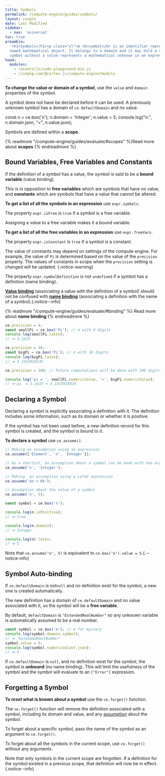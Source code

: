 ```yaml
---
title: Symbols
permalink: /compute-engine/guides/symbols/
layout: single
date: Last Modified
sidebar:
  - nav: 'universal'
toc: true
preamble:
  '<h1>Symbols</h1><p class="xl">A <b>symbol</b> is an identifier representing a
  named mathematical object. It belongs to a domain and it may hold a value. A
  symbol without a value represents a mathematical unknown in an expression.</p>'
head:
  modules:
    - /assets/js/code-playground.min.js
    - //unpkg.com/@cortex-js/compute-engine?module
---
```


<script src="//unpkg.com/@cortex-js/compute-engine"></script>
<script>
moduleMap = {
  "compute-engine": "//unpkg.com/@cortex-js/compute-engine?module",
};
 const ce = new ComputeEngine.ComputeEngine()
</script>

**To change the value or domain of a symbol**, use the `value` and `domain`
properties of the symbol.

A symbol does not have be declared before it can be used. A previously unknown
symbol has a domain of `ce.defaultDomain` and no value.

<code-playground layout="stack" show-line-numbers>
<div slot="javascript">
const n = ce.box('n');
n.domain = 'Integer';
n.value = 5;
console.log("n:", n.domain.json, "=", n.value.json);</div></code-playground>

Symbols are defined within a **scope**.

{% readmore "/compute-engine/guides/evaluate/#scopes" %}Read more about
<strong>scopes</strong> {% endreadmore %}

## Bound Variables, Free Variables and Constants

If the definition of a symbol has a value, the symbol is said to be a **bound
variable** (value binding).

This is in opposition to **free variables** which are symbols that have no
value, and **constants** which are symbols that have a value that cannot be
altered.

**To get a list of all the symbols in an expression** use `expr.symbols`.

The property `expr.isFree` is `true` if a symbol is a free variable.

Assigning a value to a free variable makes it a bound variable.

**To get a list of all the free variables in an expression** use
`expr.freeVars`.

The property `expr.isConstant` is `true` if a symbol is a constant.

The value of constants may depend on settings of the compute engine. For
example, the value of `Pi` is determined based on the value of the `precision`
property. The values of constants in scope when the `precision` setting is
changed will be updated. {.notice-warning}

The property `expr.symbolDefinition` is not `undefined` if a symbol has a
definition (name binding).

[**Value binding**](https://en.wikipedia.org/wiki/Free_variables_and_bound_variables)
(associating a value with the definition of a symbol) should not be confused
with [**name binding**](https://en.wikipedia.org/wiki/Name_binding) (associating
a definition with the name of a symbol).{.notice--info}

{% readmore "/compute-engine/guides/evaluate/#binding" %} Read more about
<strong>name binding</strong> {% endreadmore %}

```js
ce.precision = 4;
const smallPi = ce.box('Pi'); // π with 4 digits
console.log(smallPi.latex);
// ➔ 3.1415

ce.precision = 10;
const bigPi = ce.box('Pi'); // π with 10 digits
console.log(bigPi.latex);
// ➔ 3.1415926535

ce.precision = 100; // Future computations will be done with 100 digits

console.log('pi = ', smallPi.numericValue, '=', bigPi.numericValue);
// ➔ pi  = 3.1415 = 3.1415926535
```

## Declaring a Symbol

Declaring a symbol is explicitly associating a definition with it. The
definition includes some information, such as its domain or whether it is
positive.

If the symbol has not been used before, a new definition record for this symbol
is created, and the symbol is bound to it.

**To declare a symbol** use `ce.assume()`.

```ts
// Making an assumption using an expression
ce.assume(['Element', 'n', 'Integer']);

// As a shortcut, an assumption about a symbol can be made with two arguments
ce.assume('n', 'Integer');

// Making  an assumption using a LaTeX expression
ce.assume('$n > 0$');

// Assumption about the value of a symbol
ce.assume('n', 5);

const symbol = ce.box('n');

console.log(n.isPositive);
// ➔ true

console.log(n.domain);
// ➔ Integer

console.log(n).latex;
// ➔ 5
```

Note that `ce.assume('n', 5)` is equivalent to
`ce.box('n').value = 5`.{.--notice-info}

## Symbol Auto-binding

If `ce.defaultDomain` is not`null` and no definition exist for the symbol, a new
one is created automatically.

The new definition has a domain of `ce.defaultDomain` and no value associated
with it, so the symbol will be a **free variable**.

By default, `defaultDomain` is `"ExtendedRealNumber"` so any unknown variable is
automatically assumed to be a real number.

```js
const symbol = ce.box('m'); // m for mystery
console.log(symbol.domain.symbol);
// ➔ "ExtendedRealNumber"
symbol.value = 5;
console.log(symbol.numericValue?.json);
// ➔ 5
```

If `ce.defaultDomain` is `null`, and no definition exist for the symbol, the
symbol is **unbound** (no name binding). This will limit the usefulness of the
symbol and the symbol will evaluate to an `["Error"]` expression.

## Forgetting a Symbol

**To _reset_ what is known about a symbol** use the `ce.forget()` function.

The `ce.forget()` function will remove the definition associated with a symbol,
including its domain and value, and any
[assumption](/compute-engine/guides/assumptions) about the symbol.

To forget about a specific symbol, pass the name of the symbol as an argument to
`ce.forget()`.

To forget about all the symbols in the current scope, use `ce.forget()` without
any arguments.

Note that only symbols in the current scope are forgotten. If a definition for
the symbol existed in a previous scope, that definition will now be in
effect.{.notice--info}
